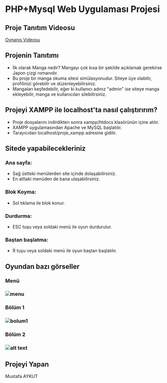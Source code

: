 # PHP+Mysql Web Uygulaması Projesi

## Proje Tanıtım Videosu
[Oynanış Videosu](https://youtu.be/SIEGoBo7YGc)

## Projenin Tanıtımı

* İlk olarak Manga nedir? Mangayı çok kısa bir şekilde açıklamak gerekirse Japon çizgi romanıdır. 
* Bu proje bir manga okuma sitesi simülasyonudur. Siteye üye olabilir, profilinizi görebilir ve düzenleyebilirsiniz.
* Mangaları keşfedebilir, eğer ki kullanıcı adınız "admin" ise siteye manga ekleyebilir, manga ve kullanıcıları silebilirsiniz.

## Projeyi XAMPP ile localhost'ta nasıl çalıştırırım?

* Proje dosyalarını indirdikten sonra xampp/htdocs klasörünün içine atılır.
* XAMPP uygulamasından Apache ve MySQL başlatılır.
* Tarayıcıdan localhost/proje_xampp adresine gidilir.

## Sitede yapabilecekleriniz

### Ana sayfa:
* Sağ üstteki menülerden site içinde dolaşabilirsiniz.
* En alttaki menüden de bana ulaşabilirsiniz.
### Blok Koyma:
* Sol tıklama ile blok konur.
### Durdurma:
* ESC tuşu veya soldaki menü ile oyun durdurulur.
### Baştan başlatma:
* R tuşu veya soldaki menü ile oyun baştan başlatılır.

## Oyundan bazı görseller
### Menü
### ![menu](./img/JSGame_Menu.png)
### Bölüm 1
### ![bolum1](./img/JSGame_Sahne1.png)
### Bölüm 2
### ![alt text](./img/JSGame_Sahne2.png)

## Projeyi Yapan
Mustafa AYKUT

